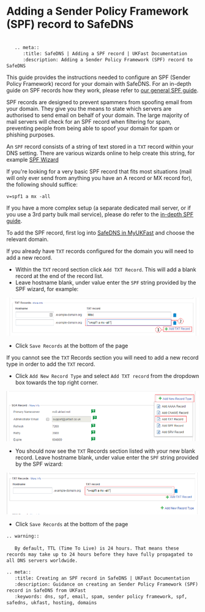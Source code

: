 # Adding a Sender Policy Framework (SPF) record to SafeDNS

```eval_rst

   .. meta::
      :title: SafeDNS | Adding a SPF record | UKFast Documentation
      :description: Adding a Sender Policy Framework (SPF) record to SafeDNS

```

This guide provides the instructions needed to configure an SPF (Sender Policy Framework) record for your domain with SafeDNS. For an in-depth guide on SPF records how they work, please refer to [our general SPF guide](/email/spf.md).

SPF records are designed to prevent spammers from spoofing email from your domain. They give you the means to state which servers are authorised to send email on behalf of your domain. The large majority of mail servers will check for an SPF record when filtering for spam, preventing people from being able to spoof your domain for spam or phishing purposes.

An `SPF` record consists of a string of text stored in a `TXT` record within your DNS setting. There are various wizards online to help create this string, for example [SPF Wizard](https://www.spfwizard.net/)

If you're looking for a very basic SPF record that fits most situations (mail will only ever send from anything you have an A record or MX record for), the following should suffice:

```
v=spf1 a mx -all
```

If you have a more complex setup (a separate dedicated mail server, or if you use a 3rd party bulk mail service), please do refer to the [in-depth SPF guide](/email/spf.md).

To add the SPF record, first log into [SafeDNS in MyUKFast](https://my.ukfast.co.uk/safedns/index.php) and choose the relevant domain.

If you already have `TXT` records configured for the domain you will need to add a new record.

- Within the `TXT` record section click `Add TXT Record`. This will add a blank record at the end of the record list.
- Leave hostname blank, under value enter the `SPF` string provided by the SPF wizard, for example:

![SPF 1](files/spf1.png)

- Click `Save Records` at the bottom of the page

If you cannot see the `TXT` Records section you will need to add a new record type in order to add the `TXT` record.

- Click `Add New Record Type` and select `Add TXT record` from the dropdown box towards the top right corner.

![SPF 2](files/spf2.png)

- You should now see the `TXT` Records section listed with your new blank record. Leave hostname blank, under value enter the `SPF` string provided by the SPF wizard:

![SPF 3](files/spf3new.png)

- Click `Save Records` at the bottom of the page


```eval_rst
.. warning::

   By default, TTL (Time To Live) is 24 hours. That means these records may take up to 24 hours before they have fully propagated to all DNS servers worldwide.
```


```eval_rst
.. meta::
   :title: Creating an SPF record in SafeDNS | UKFast Documentation
   :description: Guidance on creating an Sender Policy Framework (SPF) record in SafeDNS from UKFast
   :keywords: dns, spf, email, spam, sender policy framework, spf, safedns, ukfast, hosting, domains
```
